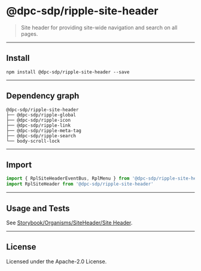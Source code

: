 <!-- GENERATED_DOCS -->
# @dpc-sdp/ripple-site-header

> Site header for providing site-wide navigation and search on all pages.

--------------------------------------------------------------------------------

## Install

```shell
npm install @dpc-sdp/ripple-site-header --save
```

--------------------------------------------------------------------------------

## Dependency graph

```shell
@dpc-sdp/ripple-site-header
├── @dpc-sdp/ripple-global
├── @dpc-sdp/ripple-icon
├── @dpc-sdp/ripple-link
├── @dpc-sdp/ripple-meta-tag
├── @dpc-sdp/ripple-search
└── body-scroll-lock
```

--------------------------------------------------------------------------------

## Import

```js
import { RplSiteHeaderEventBus, RplMenu } from '@dpc-sdp/ripple-site-header'
import RplSiteHeader from '@dpc-sdp/ripple-site-header'
```

--------------------------------------------------------------------------------

## Usage and Tests

See [Storybook/Organisms/SiteHeader/Site Header](https://ripple.sdp.vic.gov.au/?path=/story/organisms-siteheader--site-header).

--------------------------------------------------------------------------------

## License

Licensed under the Apache-2.0 License.

<!-- /GENERATED_DOCS -->
